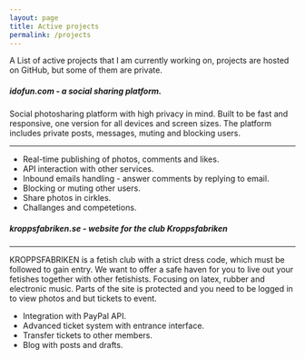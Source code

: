 ```yaml
---
layout: page
title: Active projects
permalink: /projects
---
```

A List of active projects that I am currently working on, projects are hosted on GitHub, but some of them are private.

##### **idofun.com** - a social sharing platform. 
Social photosharing platform with high privacy in mind. Built to be fast and responsive, one version for all devices and screen sizes. The platform includes private posts, messages, muting and blocking users. 

 ---

* Real-time publishing of photos, comments and likes.
* API interaction with other services. 
* Inbound emails handling - answer comments by replying to email. 
* Blocking or muting other users. 
* Share photos in cirkles. 
* Challanges and competetions. 

##### **kroppsfabriken.se** - website for the club Kroppsfabriken

 ---
 KROPPSFABRIKEN is a fetish club with a strict dress code, which must be followed to gain entry. We want to offer a safe haven for you to live out your fetishes together with other fetishists. Focusing on latex, rubber and electronic music. Parts of the site is protected and you need to be logged in to view photos and but tickets to event. 

* Integration with PayPal API.
* Advanced ticket system with entrance interface. 
* Transfer tickets to other members.
* Blog with posts and drafts. 